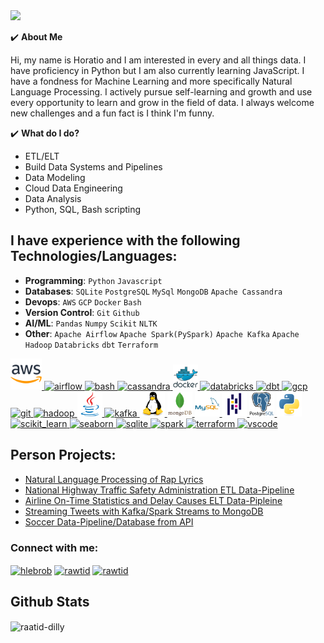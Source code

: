 <img src="https://capsule-render.vercel.app/api?type=waving&text=Hi%20👋&fontAlign=55" /> 

:heavy_check_mark: **About Me**

Hi, my name is Horatio and I am interested in every and all things data. I have proficiency in Python but I am also currently learning JavaScript. I have a fondness for Machine Learning and more specifically Natural Language Processing. I actively pursue self-learning and growth and use every opportunity to learn and grow in the field of data. I always welcome new challenges and a fun fact is I think I'm funny. 

:heavy_check_mark: **What do I do?**

- ETL/ELT 
- Build Data Systems and Pipelines
- Data Modeling
- Cloud Data Engineering
- Data Analysis
- Python, SQL, Bash scripting

## I have experience with the following Technologies/Languages:

 - **Programming**: ``Python`` ``Javascript``
 - **Databases**: ``SQLite`` ``PostgreSQL`` ``MySql`` ``MongoDB`` ``Apache Cassandra``
 - **Devops**: ``AWS`` ``GCP`` ``Docker`` ``Bash``
 - **Version Control**: ``Git`` ``Github``
 - **AI/ML**: ``Pandas`` ``Numpy`` ``Scikit`` ``NLTK``
 - **Other**: ``Apache Airflow`` ``Apache Spark(PySpark)`` ``Apache Kafka`` ``Apache Hadoop`` ``Databricks`` ``dbt`` ``Terraform`` 

<p align="left"> <a href="https://aws.amazon.com" target="_blank" rel="noreferrer"> <img src="https://raw.githubusercontent.com/devicons/devicon/master/icons/amazonwebservices/amazonwebservices-original-wordmark.svg" alt="aws" width="50" height="50"/> <a href="https://airflow.apache.org/" target="_blank" rel="noreferrer"> <img src="https://cwiki.apache.org/confluence/download/attachments/145723561/airflow_transparent.png?api=v2" alt="airflow" width="40" height="40"/> </a> <a href="https://www.gnu.org/software/bash/" target="_blank" rel="noreferrer"> <img src="https://www.vectorlogo.zone/logos/gnu_bash/gnu_bash-icon.svg" alt="bash" width="40" height="40"/> </a> <a href="https://cassandra.apache.org/" target="_blank" rel="noreferrer"> <img src="https://www.vectorlogo.zone/logos/apache_cassandra/apache_cassandra-icon.svg" alt="cassandra" width="40" height="40"/> </a> <a href="https://www.docker.com/" target="_blank" rel="noreferrer"> <img src="https://raw.githubusercontent.com/devicons/devicon/master/icons/docker/docker-original-wordmark.svg" alt="docker" width="40" height="40"/> </a> <a href="https://www.getdbt.com" target="_blank" rel="noreferrer"> <img src="https://avatars.githubusercontent.com/u/4998052?s=280&v=4" alt="databricks" width="40" height="40"/> </a> <a href="https://www.getdbt.com" target="_blank" rel="noreferrer"> <img src="https://www.getdbt.com/ui/img/logos/dbt-logo.svg" alt="dbt" width="40" height="40"/> </a>  <a href="https://cloud.google.com" target="_blank" rel="noreferrer"> <img src="https://www.vectorlogo.zone/logos/google_cloud/google_cloud-icon.svg" alt="gcp" width="40" height="40"/> </a> <a href="https://git-scm.com/" target="_blank" rel="noreferrer"> <img src="https://www.vectorlogo.zone/logos/git-scm/git-scm-icon.svg" alt="git" width="40" height="40"/> </a> <a href="https://hadoop.apache.org/" target="_blank" rel="noreferrer"> <img src="https://www.vectorlogo.zone/logos/apache_hadoop/apache_hadoop-icon.svg" alt="hadoop" width="40" height="40"/> </a> <a href="https://www.java.com" target="_blank" rel="noreferrer"> <img src="https://raw.githubusercontent.com/devicons/devicon/master/icons/java/java-original.svg" alt="java" width="40" height="40"/> </a> <a href="https://kafka.apache.org/" target="_blank" rel="noreferrer"> <img src="https://www.vectorlogo.zone/logos/apache_kafka/apache_kafka-icon.svg" alt="kafka" width="40" height="40"/> </a> <a href="https://www.linux.org/" target="_blank" rel="noreferrer"> <img src="https://raw.githubusercontent.com/devicons/devicon/master/icons/linux/linux-original.svg" alt="linux" width="40" height="40"/> </a> <a href="https://www.mongodb.com/" target="_blank" rel="noreferrer"> <img src="https://raw.githubusercontent.com/devicons/devicon/master/icons/mongodb/mongodb-original-wordmark.svg" alt="mongodb" width="40" height="40"/> </a> <a href="https://www.mysql.com/" target="_blank" rel="noreferrer"> <img src="https://raw.githubusercontent.com/devicons/devicon/master/icons/mysql/mysql-original-wordmark.svg" alt="mysql" width="40" height="40"/> </a> <a href="https://pandas.pydata.org/" target="_blank" rel="noreferrer"> <img src="https://raw.githubusercontent.com/devicons/devicon/2ae2a900d2f041da66e950e4d48052658d850630/icons/pandas/pandas-original.svg" alt="pandas" width="40" height="40"/> </a> <a href="https://www.postgresql.org" target="_blank" rel="noreferrer"> <img src="https://raw.githubusercontent.com/devicons/devicon/master/icons/postgresql/postgresql-original-wordmark.svg" alt="postgresql" width="40" height="40"/> </a> <a href="https://www.python.org" target="_blank" rel="noreferrer"> <img src="https://raw.githubusercontent.com/devicons/devicon/master/icons/python/python-original.svg" alt="python" width="40" height="40"/> </a> <a href="https://scikit-learn.org/" target="_blank" rel="noreferrer"> <img src="https://upload.wikimedia.org/wikipedia/commons/0/05/Scikit_learn_logo_small.svg" alt="scikit_learn" width="40" height="40"/> </a> <a href="https://seaborn.pydata.org/" target="_blank" rel="noreferrer"> <img src="https://seaborn.pydata.org/_images/logo-mark-lightbg.svg" alt="seaborn" width="40" height="40"/> </a> <a href="https://www.sqlite.org/" target="_blank" rel="noreferrer"> <img src="https://www.vectorlogo.zone/logos/sqlite/sqlite-icon.svg" alt="sqlite" width="40" height="40"/> </a> 
<a href="https://spark.apache.org/" target="_blank" rel="noreferrer"> <img src="https://upload.wikimedia.org/wikipedia/commons/f/f3/Apache_Spark_logo.svg" alt="spark" width="40" height="40"/> </a> <a href="https://www.terraform.io/" target="_blank" rel="noreferrer"> <img src="https://upload.wikimedia.org/wikipedia/commons/0/04/Terraform_Logo.svg" alt="terraform" width="80" height="50"/> </a>  <a href="https://code.visualstudio.com/" target="_blank" rel="noreferrer"> <img src="https://upload.wikimedia.org/wikipedia/commons/9/9a/Visual_Studio_Code_1.35_icon.svg" alt="vscode" width="40" height="40"/> </a> </p>

 ## Person Projects:
 
 - [Natural Language Processing of Rap Lyrics](https://github.com/Raatid-Dilly/NLP-EDA-Nas-Lyrics)
 - [National Highway Traffic Safety Administration ETL Data-Pipeline](https://github.com/Raatid-Dilly/NHTSA-Fatality-Data)
 - [Airline On-Time Statistics and Delay Causes ELT Data-Pipleine](https://github.com/Raatid-Dilly/Airline-Delay-Data)
 - [Streaming Tweets with Kafka/Spark Streams to MongoDB]()
 - [Soccer Data-Pipeline/Database from API](https://github.com/Raatid-Dilly/Soccer-Leagues-DB)

<h3 align="left">Connect with me:</h3>
<p align="left">
<a href="https://twitter.com/hlebrob" target="blank"><img align="center" src="https://raw.githubusercontent.com/rahuldkjain/github-profile-readme-generator/master/src/images/icons/Social/twitter.svg" alt="hlebrob" height="30" width="40" /></a>
<a href="https://stackoverflow.com/users/rawtid" target="blank"><img align="center" src="https://raw.githubusercontent.com/rahuldkjain/github-profile-readme-generator/master/src/images/icons/Social/stack-overflow.svg" alt="rawtid" height="30" width="40" /></a>
<a href="https://kaggle.com/rawtid" target="blank"><img align="center" src="https://raw.githubusercontent.com/rahuldkjain/github-profile-readme-generator/master/src/images/icons/Social/kaggle.svg" alt="rawtid" height="30" width="40" /></a>
</p>

## Github Stats

<p><img align="center" src="https://github-readme-stats.vercel.app/api/top-langs?username=raatid-dilly&show_icons=true&locale=en&layout=compact" alt="raatid-dilly" /></p>

